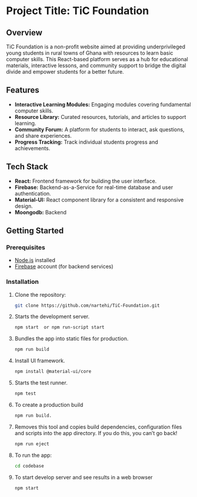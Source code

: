 # Project Title: TiC Foundation

## Overview

TiC Foundation is a non-profit website aimed at providing underprivileged young students in rural towns of Ghana with resources to learn basic computer skills. This React-based platform serves as a hub for educational materials, interactive lessons, and community support to bridge the digital divide and empower students for a better future.

## Features

- **Interactive Learning Modules:** Engaging modules covering fundamental computer skills.
- **Resource Library:** Curated resources, tutorials, and articles to support learning.
- **Community Forum:** A platform for students to interact, ask questions, and share experiences.
- **Progress Tracking:** Track individual students progress and achievements.

## Tech Stack

- **React:** Frontend framework for building the user interface.
- **Firebase:** Backend-as-a-Service for real-time database and user authentication.
- **Material-UI:** React component library for a consistent and responsive design.
- **Moongodb:** Backend 

## Getting Started

### Prerequisites

- [Node.js](https://nodejs.org/) installed
- [Firebase](https://firebase.google.com/) account (for backend services)

### Installation

1. Clone the repository:

   ```bash
   git clone https://github.com/nartehi/TiC-Foundation.git

   
2.  Starts the development server.
    ```bash
    npm start  or npm run-script start  

3. Bundles the app into static files for production.
    ```bash
    npm run build 

4. Install UI framework.
    ```bash 
    npm install @material-ui/core


5. Starts the test runner.
    ```bash
    npm test
6. To create a production build
    ```bash
    npm run build.

7. Removes this tool and copies build dependencies, configuration files
    and scripts into the app directory. If you do this, you can’t go back!
    ```bash
    npm run eject

8. To run the app:
    ```bash
    cd codebase
9. To start develop server and see results in a web browser
    ```bash
    npm start


